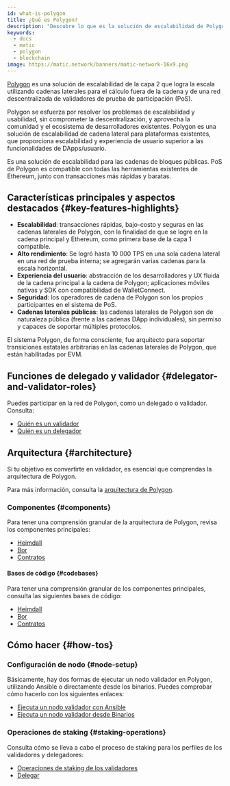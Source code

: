 ```yaml
---
id: what-is-polygon
title: ¿Qué es Polygon?
description: "Descubre lo que es la solución de escalabilidad de Polygon."
keywords:
  - docs
  - matic
  - polygon
  - blockchain
image: https://matic.network/banners/matic-network-16x9.png
---
```


[Polygon](https://polygon.technology/) es una solución de escalabilidad de la capa 2 que logra la escala utilizando cadenas laterales para el cálculo fuera de la cadena y de una red descentralizada de validadores de prueba de participación (PoS).

Polygon se esfuerza por resolver los problemas de escalabilidad y usabilidad, sin comprometer la descentralización, y aprovecha la comunidad y el ecosistema de desarrolladores existentes. Polygon es una solución de escalabilidad de cadena lateral para plataformas existentes, que proporciona escalabilidad y experiencia de usuario superior a las funcionalidades de DApps/usuario.

Es una solución de escalabilidad para las cadenas de bloques públicas. PoS de Polygon es compatible con todas las herramientas existentes de Ethereum, junto con transacciones más rápidas y baratas.

## Características principales y aspectos destacados {#key-features-highlights}

- **Escalabilidad**: transacciones rápidas, bajo-costo y seguras en las cadenas laterales de Polygon, con la finalidad de que se logre en la cadena principal y Ethereum, como primera base de la capa 1 compatible.
- **Alto rendimiento**: Se logró hasta 10 000 TPS en una sola cadena lateral en una red de prueba interna; se agregarán varias cadenas para la escala horizontal.
- **Experiencia del usuario**: abstracción de los desarrolladores y UX fluida de la cadena principal a la cadena de Polygon; aplicaciones móviles nativas y SDK con compatibilidad de WalletConnect.
- **Seguridad**: los operadores de cadena de Polygon son los propios participantes en el sistema de PoS.
- **Cadenas laterales públicas**: las cadenas laterales de Polygon son de naturaleza pública (frente a las cadenas DApp individuales), sin permiso y capaces de soportar múltiples protocolos.

El sistema Polygon, de forma consciente, fue arquitecto para soportar transiciones estatales arbitrarias en las cadenas laterales de Polygon, que están habilitadas por EVM.

## Funciones de delegado y validador {#delegator-and-validator-roles}

Puedes participar en la red de Polygon, como un delegado o validador. Consulta:

* [Quién es un validador](/docs/maintain/polygon-basics/who-is-validator)
* [Quién es un delegador](/docs/maintain/polygon-basics/who-is-delegator)

## Arquitectura {#architecture}

Si tu objetivo es convertirte en validador, es esencial que comprendas la arquitectura de Polygon.

Para más información, consulta la [arquitectura de Polygon](/docs/maintain/validator/architecture).

### Componentes {#components}

Para tener una comprensión granular de la arquitectura de Polygon, revisa los componentes principales:

* [Heimdall](/docs/pos/heimdall/overview)
* [Bor](/docs/pos/bor/overview)
* [Contratos](/docs/pos/contracts/stakingmanager)

#### Bases de código {#codebases}

Para tener una comprensión granular de los componentes principales, consulta las siguientes bases de código:

* [Heimdall](https://github.com/maticnetwork/heimdall)
* [Bor](https://github.com/maticnetwork/bor)
* [Contratos](https://github.com/maticnetwork/contracts)

## Cómo hacer {#how-tos}

### Configuración de nodo {#node-setup}

Básicamente, hay dos formas de ejecutar un nodo validador en Polygon, utilizando Ansible o directamente desde los binarios. Puedes comprobar cómo hacerlo con los siguientes enlaces:

* [Ejecuta un nodo validador con Ansible](/docs/maintain/validate/run-validator-ansible)
* [Ejecuta un nodo validador desde Binarios](/docs/maintain/validate/run-validator-binaries)

### Operaciones de staking {#staking-operations}

Consulta cómo se lleva a cabo el proceso de staking para los perfiles de los validadores y delegadores:

* [Operaciones de staking de los validadores](docs/maintain/validate/validator-staking-operations)
* [Delegar](/docs/maintain/delegate/delegate)

